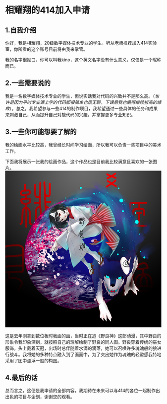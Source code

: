 # 相耀翔的414加入申请
## 1.自我介绍
你好，我是相耀翔，20级数字媒体技术专业的学生。听从老师推荐加入414实验室，你所看的这个账号目前将由我来掌管。

  我的名字很拗口，你可以叫我kino，这个英文名字没有什么意义，仅仅是一个昵称而已。
## 2.一些需要说的
  我是一名数字媒体技术专业的学生，但说实话我对代码的兴致并不是那么高。（*也许是因为平时专业课上学的代码都很简单也很无聊，下课后我也懒得继续拔高的缘故*）。总之，我希望参与一些414的制作项目，我希望通过一些具体的任务和成果来刺激自己，从而提升自己对敲代码的兴趣，并掌握更多专业知识。
## 3.一些你可能想要了解的
我的绘画水平比较高，我曾经长时间学习绘画，所以我可以负责一些项目中的美术工作。

下面我将展示一张我的绘画作品，这个作品也是目前我比较满意且喜欢的一张图片。
![野良](野良.png)

这是去年刚拿到数位板时我画的画，当时正在追《野良神》这部动漫，其中野良的形象令我印象深刻，就按照自己的理解绘制了野良的同人图。野良穿着传统的巫女服饰，头上戴着天冠，出场时总伴随着水滴的滴落，她可以召唤许多魂魄般的狼进行战斗。我将她的多种特点融入到了画面中，为了突出她作为魂魄的轻盈感我特地采用了图中漂浮一般的构图。
## 4.最后的话
总而言之，这便是我申请的全部内容，我期待在未来可以与414的各位一起制作出出色的项目与企划，谢谢您的观看。
